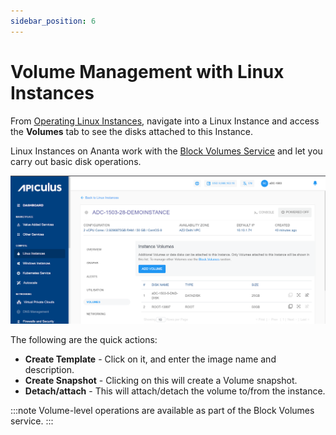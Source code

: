 ```yaml
---
sidebar_position: 6
---
```

# Volume Management with Linux Instances

From [Operating Linux Instances](AboutLinuxInstances.md), navigate into a Linux Instance and access the **Volumes** tab to see the disks attached to this Instance.

Linux Instances on Ananta work with the [Block Volumes Service](/docs/Storage/BlockVolumes/AboutBlockVolumes) and let you carry out basic disk operations.

![Volume Management](img/VolumeManagement.png)

The following are the quick actions:

- **Create Template** - Click on it, and enter the image name and description.
- **Create Snapshot** - Clicking on this will create a Volume snapshot.
- **Detach/attach** - This will attach/detach the volume to/from the instance.

:::note
Volume-level operations are available as part of the Block Volumes service.
:::

